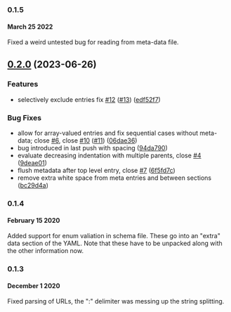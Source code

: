 ### 0.1.5

#### March 25 2022

Fixed a weird untested bug for reading from meta-data file.

## [0.2.0](https://github.com/Chris1221/yamldoc/compare/0.1.6...v0.2.0) (2023-06-26)


### Features

* selectively exclude entries fix [#12](https://github.com/Chris1221/yamldoc/issues/12) ([#13](https://github.com/Chris1221/yamldoc/issues/13)) ([edf52f7](https://github.com/Chris1221/yamldoc/commit/edf52f7d1faf958426c2071f0fa51ada992d90ec))


### Bug Fixes

* allow for array-valued entries and fix sequential cases without meta-data; close [#6](https://github.com/Chris1221/yamldoc/issues/6), close [#10](https://github.com/Chris1221/yamldoc/issues/10) ([#11](https://github.com/Chris1221/yamldoc/issues/11)) ([06dae36](https://github.com/Chris1221/yamldoc/commit/06dae36d875d3e5b5fa7e07ad991e38f83882987))
* bug introduced in last push with spacing ([94da790](https://github.com/Chris1221/yamldoc/commit/94da790b7bf4ed5febc3788b3cd1c604f907f95b))
* evaluate decreasing indentation with multiple parents, close [#4](https://github.com/Chris1221/yamldoc/issues/4) ([9deae01](https://github.com/Chris1221/yamldoc/commit/9deae01ade043f143aec52fa5a0caaac7d313536))
* flush metadata after top level entry, close [#7](https://github.com/Chris1221/yamldoc/issues/7) ([6f5fd7c](https://github.com/Chris1221/yamldoc/commit/6f5fd7c87d6ee7eaaca8dc07a7b9aa9f0065e02d))
* remove extra white space from meta entries and between sections ([bc29d4a](https://github.com/Chris1221/yamldoc/commit/bc29d4a37303f051677de1e93a298075fc1e689b))

### 0.1.4
#### February 15 2020

Added support for enum valiation in schema file. These go into an "extra" data section of the YAML. Note that these have to be unpacked along with the other information now.

### 0.1.3
#### December 1 2020

Fixed parsing of URLs, the ":" delimiter was messing up the string splitting.
